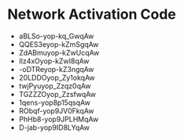 # Network Activation Code
* aBLSo-yop-kq_GwqAw
* QQES3eyop-kZmSgqAw
* ZdABmuyop-kZwUcqAw
* Ilz4xOyop-kZwI8qAw
* -oDTReyop-kZ3ngqAw
* 20LDDOyop_Zy1okqAw
* twjPyuyop_Zzqz0qAw
* TGZZZOyop_ZzsfwqAw
* 1qens-yop8p15qsqAw
* RObqf-yop9JV0FkqAw
* PhHb8-yop9JPLHMqAw
* D-jab-yop9ID8LYqAw